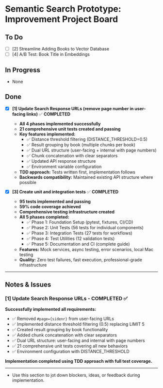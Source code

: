 # Semantic Search Prototype: Improvement Project Board

## To Do

- [ ] [2] Streamline Adding Books to Vector Database
- [ ] [4] A/B Test: Book Title in Embeddings

## In Progress

- None

## Done

- [x] **[1] Update Search Response URLs (remove page number in user-facing links)** ✅ **COMPLETED**
  - **All 4 phases implemented successfully**
  - **21 comprehensive unit tests created and passing**
  - **Key features implemented:**
    - ✅ Distance threshold filtering (DISTANCE_THRESHOLD=0.5)
    - ✅ Result grouping by book (multiple chunks per book)
    - ✅ Dual URL structure (user-facing + internal with page numbers)
    - ✅ Chunk concatenation with clear separators
    - ✅ Updated API response structure
    - ✅ Environment variable configuration
  - **TDD approach:** Tests written first, implementation follows
  - **Backwards compatibility:** Maintained existing API structure where possible

- [x] **[3] Create unit and integration tests** ✅ **COMPLETED**
  - **95 tests implemented and passing**
  - **59% code coverage achieved**
  - **Comprehensive testing infrastructure created**
  - **All 5 phases completed:**
    - ✅ Phase 1: Foundation Setup (pytest, fixtures, CI/CD)
    - ✅ Phase 2: Unit Tests (56 tests for individual components)
    - ✅ Phase 3: Integration Tests (27 tests for workflows)
    - ✅ Phase 4: Test Utilities (12 validation tests)
    - ✅ Phase 5: Documentation and CI (complete guide)
  - **Features:** Mock services, async testing, error scenarios, local Mac testing
  - **Quality:** Zero test failures, fast execution, professional-grade infrastructure

---

## Notes & Issues

### [1] Update Search Response URLs - COMPLETED ✅

**Successfully implemented all requirements:**
- ✅ Removed `#page={sidenr}` from user-facing URLs
- ✅ Implemented distance threshold filtering (0.5) replacing LIMIT 5
- ✅ Created result grouping by book functionality
- ✅ Added chunk concatenation with clear separators
- ✅ Dual URL structure: user-facing and internal with page numbers
- ✅ 21 comprehensive unit tests covering all new behaviors
- ✅ Environment configuration with DISTANCE_THRESHOLD

**Implementation completed using TDD approach with full test coverage.**

---

- Use this section to jot down blockers, ideas, or feedback during implementation.
